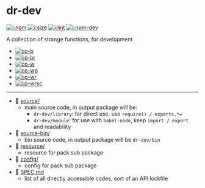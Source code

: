 # dr-dev

[![i:npm]][l:npm]
[![i:size]][l:size]
[![i:lint]][l:lint]
[![i:npm-dev]][l:npm]

A collection of strange functions, for development

[i:npm]: https://img.shields.io/npm/v/dr-dev.svg
[i:npm-dev]: https://img.shields.io/npm/v/dr-dev/dev.svg
[l:npm]: https://npm.im/dr-dev
[i:size]: https://packagephobia.now.sh/badge?p=dr-dev
[l:size]: https://packagephobia.now.sh/result?p=dr-dev
[i:lint]: https://img.shields.io/badge/code_style-standard_ES6+-yellow.svg
[l:lint]: https://standardjs.com

- [![i:p-b]][l:p-b]
- [![i:p-br]][l:p-br]
- [![i:p-w]][l:p-w]
- [![i:p-wp]][l:p-wp]
- [![i:p-wr]][l:p-wr]
- [![i:p-wrsc]][l:p-wrsc]

[i:p-b]: https://img.shields.io/badge/dr--dev-babel-yellow.svg
[l:p-b]: https://npm.im/dr-dev-babel
[i:p-br]: https://img.shields.io/badge/dr--dev-babel--react-yellow.svg
[l:p-br]: https://npm.im/dr-dev-babel-react
[i:p-w]: https://img.shields.io/badge/dr--dev-web-blue.svg
[l:p-w]: https://npm.im/dr-dev-web
[i:p-wp]: https://img.shields.io/badge/dr--dev-web--puppeteer-blue.svg
[l:p-wp]: https://npm.im/dr-dev-web-puppeteer
[i:p-wr]: https://img.shields.io/badge/dr--dev-web--react-blue.svg
[l:p-wr]: https://npm.im/dr-dev-web-react
[i:p-wrsc]: https://img.shields.io/badge/dr--dev-web--react--styled--components-blue.svg
[l:p-wrsc]: https://npm.im/dr-dev-web-react-styled-components

[//]: # (NON_PACKAGE_CONTENT)

--- --- ---

- 📁 [source/](source/)
  - main source code, in output package will be:
    - `dr-dev/library`: for direct use, use `require() / exports.*=`
    - `dr-dev/module`: for use with `babel-node`, keep `import / export` and readability
- 📁 [source-bin/](source-bin/)
  - bin source code, in output package will be `dr-dev/bin`
- 📁 [resource/](resource/)
  - resource for pack sub package
- 📁 [config/](config/)
  - config for pack sub package
- 📄 [SPEC.md](SPEC.md)
  - list of all directly accessible codes, sort of an API lockfile
